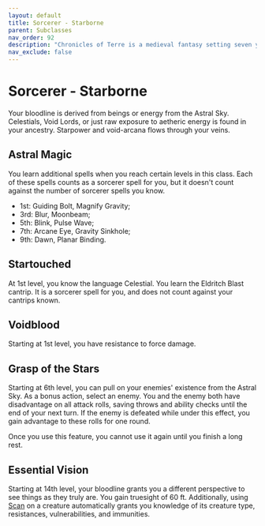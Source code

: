 ```yaml
---
layout: default
title: Sorcerer - Starborne
parent: Subclasses
nav_order: 92
description: "Chronicles of Terre is a medieval fantasy setting seven years in the writing, currently for dungeons & dragons 5th edition."
nav_exclude: false
---
```


# Sorcerer - Starborne

Your bloodline is derived from beings or energy from the Astral Sky. Celestials, Void Lords, or just raw exposure to aetheric energy is found in your ancestry. Starpower and void-arcana flows through your veins. 

## Astral Magic

You learn additional spells when you reach certain levels in this class. Each of these spells counts as a sorcerer spell for you, but it doesn't count against the number of sorcerer spells you know.
- 1st: Guiding Bolt, Magnify Gravity;
- 3rd: Blur, Moonbeam;
- 5th: Blink, Pulse Wave;
- 7th: Arcane Eye, Gravity Sinkhole;
- 9th: Dawn, Planar Binding.

## Startouched

At 1st level, you know the language Celestial. You learn the Eldritch Blast cantrip. It is a sorcerer spell for you, and does not count against your cantrips known. 

## Voidblood

Starting at 1st level, you have resistance to force damage. 

## Grasp of the Stars

Starting at 6th level, you can pull on your enemies' existence from the Astral Sky. As a bonus action, select an enemy. You and the enemy both have disadvantage on all attack rolls, saving throws and ability checks until the end of your next turn. If the enemy is defeated while under this effect, you gain advantage to these rolls for one round.

Once you use this feature, you cannot use it again until you finish a long rest.

## Essential Vision

Starting at 14th level, your bloodline grants you a different perspective to see things as they truly are. You gain truesight of 60 ft. Additionally, using [Scan](../homebrew/scan) on a creature automatically grants you knowledge of its creature type, resistances, vulnerabilities, and immunities.